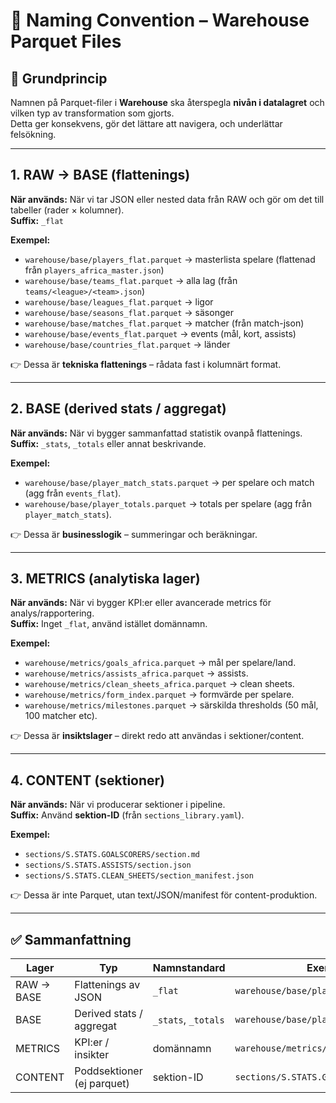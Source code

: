 # 📖 Naming Convention – Warehouse Parquet Files

## 🔑 Grundprincip
Namnen på Parquet-filer i **Warehouse** ska återspegla **nivån i datalagret** och vilken typ av transformation som gjorts.  
Detta ger konsekvens, gör det lättare att navigera, och underlättar felsökning.  

---

## 1. RAW → BASE (flattenings)
**När används:** När vi tar JSON eller nested data från RAW och gör om det till tabeller (rader × kolumner).  
**Suffix:** `_flat`  

**Exempel:**
- `warehouse/base/players_flat.parquet` → masterlista spelare (flattenad från `players_africa_master.json`)  
- `warehouse/base/teams_flat.parquet` → alla lag (från `teams/<league>/<team>.json`)  
- `warehouse/base/leagues_flat.parquet` → ligor  
- `warehouse/base/seasons_flat.parquet` → säsonger  
- `warehouse/base/matches_flat.parquet` → matcher (från match-json)  
- `warehouse/base/events_flat.parquet` → events (mål, kort, assists)  
- `warehouse/base/countries_flat.parquet` → länder  

👉 Dessa är **tekniska flattenings** – rådata fast i kolumnärt format.

---

## 2. BASE (derived stats / aggregat)
**När används:** När vi bygger sammanfattad statistik ovanpå flattenings.  
**Suffix:** `_stats`, `_totals` eller annat beskrivande.  

**Exempel:**
- `warehouse/base/player_match_stats.parquet` → per spelare och match (agg från `events_flat`).  
- `warehouse/base/player_totals.parquet` → totals per spelare (agg från `player_match_stats`).  

👉 Dessa är **businesslogik** – summeringar och beräkningar.

---

## 3. METRICS (analytiska lager)
**När används:** När vi bygger KPI:er eller avancerade metrics för analys/rapportering.  
**Suffix:** Inget `_flat`, använd istället domännamn.  

**Exempel:**
- `warehouse/metrics/goals_africa.parquet` → mål per spelare/land.  
- `warehouse/metrics/assists_africa.parquet` → assists.  
- `warehouse/metrics/clean_sheets_africa.parquet` → clean sheets.  
- `warehouse/metrics/form_index.parquet` → formvärde per spelare.  
- `warehouse/metrics/milestones.parquet` → särskilda thresholds (50 mål, 100 matcher etc).  

👉 Dessa är **insiktslager** – direkt redo att användas i sektioner/content.  

---

## 4. CONTENT (sektioner)
**När används:** När vi producerar sektioner i pipeline.  
**Suffix:** Använd **sektion-ID** (från `sections_library.yaml`).  

**Exempel:**
- `sections/S.STATS.GOALSCORERS/section.md`  
- `sections/S.STATS.ASSISTS/section.json`  
- `sections/S.STATS.CLEAN_SHEETS/section_manifest.json`  

👉 Dessa är inte Parquet, utan text/JSON/manifest för content-produktion.  

---

## ✅ Sammanfattning

| Lager        | Typ                         | Namnstandard          | Exempel Path                                |
|--------------|-----------------------------|-----------------------|---------------------------------------------|
| RAW → BASE   | Flattenings av JSON         | `_flat`               | `warehouse/base/players_flat.parquet`       |
| BASE         | Derived stats / aggregat    | `_stats`, `_totals`   | `warehouse/base/player_match_stats.parquet` |
| METRICS      | KPI:er / insikter           | domännamn             | `warehouse/metrics/goals_africa.parquet`    |
| CONTENT      | Poddsektioner (ej parquet)  | sektion-ID            | `sections/S.STATS.GOALSCORERS/section.md`   |
